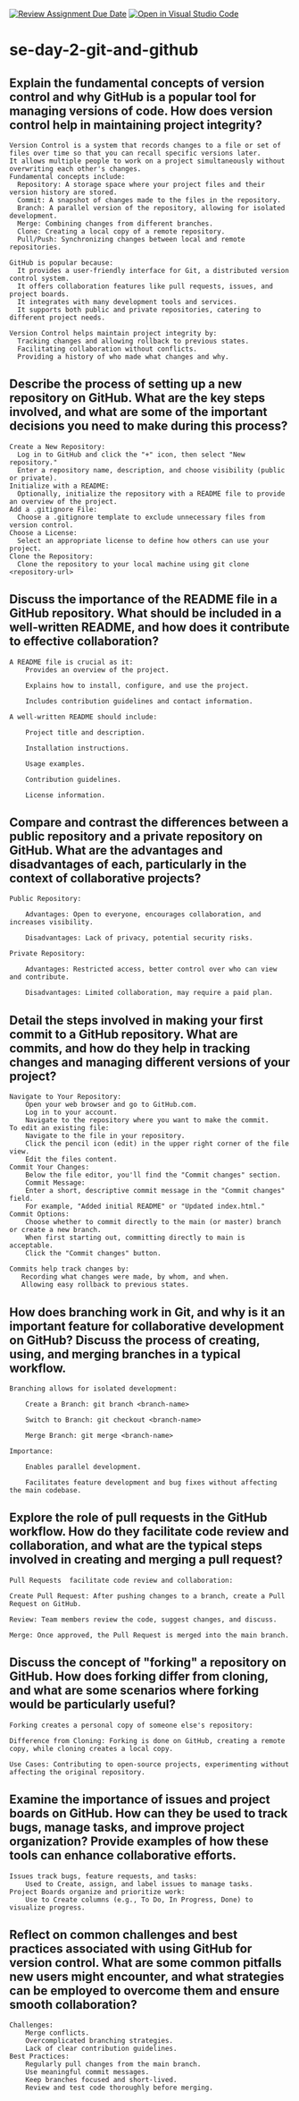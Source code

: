 [![Review Assignment Due Date](https://classroom.github.com/assets/deadline-readme-button-22041afd0340ce965d47ae6ef1cefeee28c7c493a6346c4f15d667ab976d596c.svg)](https://classroom.github.com/a/8wgCKhpZ)
[![Open in Visual Studio Code](https://classroom.github.com/assets/open-in-vscode-2e0aaae1b6195c2367325f4f02e2d04e9abb55f0b24a779b69b11b9e10269abc.svg)](https://classroom.github.com/online_ide?assignment_repo_id=18467791&assignment_repo_type=AssignmentRepo)

# se-day-2-git-and-github
## Explain the fundamental concepts of version control and why GitHub is a popular tool for managing versions of code. How does version control help in maintaining project integrity?
    Version Control is a system that records changes to a file or set of files over time so that you can recall specific versions later. 
    It allows multiple people to work on a project simultaneously without overwriting each other's changes.
    Fundamental concepts include:  
      Repository: A storage space where your project files and their version history are stored.
      Commit: A snapshot of changes made to the files in the repository.
      Branch: A parallel version of the repository, allowing for isolated development.
      Merge: Combining changes from different branches.
      Clone: Creating a local copy of a remote repository.
      Pull/Push: Synchronizing changes between local and remote repositories.

    GitHub is popular because:
      It provides a user-friendly interface for Git, a distributed version control system.
      It offers collaboration features like pull requests, issues, and project boards.
      It integrates with many development tools and services.
      It supports both public and private repositories, catering to different project needs.

    Version Control helps maintain project integrity by:
      Tracking changes and allowing rollback to previous states.
      Facilitating collaboration without conflicts.
      Providing a history of who made what changes and why.

## Describe the process of setting up a new repository on GitHub. What are the key steps involved, and what are some of the important decisions you need to make during this process?
    Create a New Repository:
      Log in to GitHub and click the "+" icon, then select "New repository."
      Enter a repository name, description, and choose visibility (public or private).
    Initialize with a README:
      Optionally, initialize the repository with a README file to provide an overview of the project.
    Add a .gitignore File:
      Choose a .gitignore template to exclude unnecessary files from version control.
    Choose a License:
      Select an appropriate license to define how others can use your project.
    Clone the Repository:
      Clone the repository to your local machine using git clone <repository-url>

## Discuss the importance of the README file in a GitHub repository. What should be included in a well-written README, and how does it contribute to effective collaboration?
    A README file is crucial as it:
        Provides an overview of the project.
        
        Explains how to install, configure, and use the project.
        
        Includes contribution guidelines and contact information.
    
    A well-written README should include:
        
        Project title and description.
        
        Installation instructions.
        
        Usage examples.
        
        Contribution guidelines.
    
        License information.
        
## Compare and contrast the differences between a public repository and a private repository on GitHub. What are the advantages and disadvantages of each, particularly in the context of collaborative projects?
    Public Repository:
    
        Advantages: Open to everyone, encourages collaboration, and increases visibility.
        
        Disadvantages: Lack of privacy, potential security risks.
    
    Private Repository:
    
        Advantages: Restricted access, better control over who can view and contribute.
        
        Disadvantages: Limited collaboration, may require a paid plan.
        
## Detail the steps involved in making your first commit to a GitHub repository. What are commits, and how do they help in tracking changes and managing different versions of your project?
    Navigate to Your Repository:
        Open your web browser and go to GitHub.com.
        Log in to your account.
        Navigate to the repository where you want to make the commit.
    To edit an existing file:
        Navigate to the file in your repository.
        Click the pencil icon (edit) in the upper right corner of the file view.
        Edit the files content.
    Commit Your Changes:
        Below the file editor, you'll find the "Commit changes" section.
        Commit Message:
        Enter a short, descriptive commit message in the "Commit changes" field.
        For example, "Added initial README" or "Updated index.html."
    Commit Options:
        Choose whether to commit directly to the main (or master) branch or create a new branch.
        When first starting out, committing directly to main is acceptable.
        Click the "Commit changes" button.
    
    Commits help track changes by:
       Recording what changes were made, by whom, and when.
       Allowing easy rollback to previous states.
    
## How does branching work in Git, and why is it an important feature for collaborative development on GitHub? Discuss the process of creating, using, and merging branches in a typical workflow.
    Branching allows for isolated development:
    
        Create a Branch: git branch <branch-name>
        
        Switch to Branch: git checkout <branch-name>
        
        Merge Branch: git merge <branch-name>
    
    Importance:
    
        Enables parallel development.
        
        Facilitates feature development and bug fixes without affecting the main codebase.
    
## Explore the role of pull requests in the GitHub workflow. How do they facilitate code review and collaboration, and what are the typical steps involved in creating and merging a pull request?
    Pull Requests  facilitate code review and collaboration:
    
    Create Pull Request: After pushing changes to a branch, create a Pull Request on GitHub.
    
    Review: Team members review the code, suggest changes, and discuss.
    
    Merge: Once approved, the Pull Request is merged into the main branch.
    
## Discuss the concept of "forking" a repository on GitHub. How does forking differ from cloning, and what are some scenarios where forking would be particularly useful?
    Forking creates a personal copy of someone else's repository:
    
    Difference from Cloning: Forking is done on GitHub, creating a remote copy, while cloning creates a local copy.
    
    Use Cases: Contributing to open-source projects, experimenting without affecting the original repository.
## Examine the importance of issues and project boards on GitHub. How can they be used to track bugs, manage tasks, and improve project organization? Provide examples of how these tools can enhance collaborative efforts.
    Issues track bugs, feature requests, and tasks:
        Used to Create, assign, and label issues to manage tasks.
    Project Boards organize and prioritize work:
        Use to Create columns (e.g., To Do, In Progress, Done) to visualize progress.

## Reflect on common challenges and best practices associated with using GitHub for version control. What are some common pitfalls new users might encounter, and what strategies can be employed to overcome them and ensure smooth collaboration?
    Challenges:
        Merge conflicts.
        Overcomplicated branching strategies.
        Lack of clear contribution guidelines.
    Best Practices:
        Regularly pull changes from the main branch.
        Use meaningful commit messages.
        Keep branches focused and short-lived.
        Review and test code thoroughly before merging.
